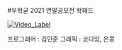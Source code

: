 #우왁굳 2021 연말공모전 왁헤드

[![Video_Label](http://img.youtube.com/vi/j385kRmiv5c/0.jpg)](https://youtu.be/j385kRmiv5c)

프로그래머 : 김민준
그래픽 : 코디잉, 은콩
